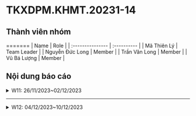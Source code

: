 # TKXDPM.KHMT.20231-14

## Thành viên nhóm

=======
| Name             | Role        |
| :--------------- | :---------- |
| Mã Thiên Lý      | Team Leader |
| Nguyễn Đức Long  | Member      |
| Trần Văn Long    | Member      |
| Vũ Bá Lượng      | Member      |

## Nội dung báo cáo

<details>
  <summary>W11: 26/11/2023~02/12/2023 </summary>
<br>
<details>
<summary>Mã Thiên Lý</summary>
<br>

- Assigned tasks:
  - Thực hiện tìm coupling các class: CartMedia, Cart, BaseController, Invoice, order, orderMedia, BaseScreenHandler.

- Implementation details:
  - Pull Request(s): https://github.com/lyma12/TKXDPM.KHMT.20231-14/pull/3
  - Specific implementation details:
    - CartMedia: sử dụng content coupling
    - Cart: sử dụng content coupling
    - BaseController: sử dụng content coupling, data coupling
    - Invoice
    - order: sử dụng content coupling, common coupling
    - orderMedia: 
    - BaseScreenHandler

</details>

<details>
<summary>Nguyễn Đức Long 20194100</summary>
<br>

- Assigned Task
  - Tìm coupling trong code liên quan đến đặt hàng
- Implementation details
  - Pull request: https://github.com/lyma12/TKXDPM.KHMT.20231-14/pull/2
  - Specific implementation details: Tìm coupling trong class PlaceOrderController, RushOrderController, views.screen.shippingInfo, views.screen.invoice</p>
</details> 

<details>
    <summary>Vũ Bá Lượng 20194109</summary>
<br>

- Nhiệm vụ bài tập:
    - Chỉ ra các loại coupling cho các phương thức trong controller **HomeController.java**, **ViewCartController.java** và  **views.screen.home**, **views.screen.cart** 

- Công việc chi tiết:
    - Pull Request(s): [https://github.com/lyma12/TKXDPM.KHMT.20231-14/pull/1]()
    - Mô tả công việc cụ thể:
        - **HomeController.java**
            - Cả 3 phương thức **getAllMedia()**, **getAllTypeMedia()**, **getListMediaByType(String type)** đều sử dụng **data couping** 
        - **ViewCartController**
            - Phương thức **checkAvailabilityOfProduct()** sử dụng **control coupling**
            - Phương thức **getCartSubtotal()** sử dụng **data coupling**
        - **views.screen.home**
            - **Group_Media.java**
                - **Group_Media()** sử dụng **control coupling**
                - **setGroupInfor()** chủ yếu sử dụng **control coupling** và **data coupling**
            - **HomeScreenHandler.java**
                - **HomeScreenHandler()** sử dụng **data coupling**
                - **getBController()** sử dụng **data coupling**
                - **show()** sử dụng **data coupling**
                - **initialize()** sử dụng cả **data coupling** và **control coupling**
            - **MediaHandler.java**
                - **MediaHandler()** sử dụng cả **data coupling** và **control coupling** 
                - **setMediaInfor()** sử dụng **data coupling**
        - **views.screen.cart**
            - **CartScreenHandler.java**
                - **CartScreenHandler()** sử dụng cả **data coupling** và **control coupling**
                - **requestToPlaceOrder()** sử dụng **control coupling**
                - **getBController()** sử dụng **data coupling**
                - **requestToViewCart()** sử dụng cả **data coupling** và **control coupling**
                - **displayCart()** sử dụng cả **data coupling** và **control coupling**
                - **updateCart()** sử dụng cả **data coupling** và **control coupling**
                - **updateCartAmount()** sử dụng **data coupling**
            - **MediaHandler.java**
                - **MediaHandler()** sử dụng cả **data coupling** và **control coupling**
                - **setMedia()** sử dụng **data coupling**
                - **setMediaInfor()** sử dụng cả **data coupling** và **control coupling**
                - **initializeSpinner()** sử dụng cả **data coupling**, **control coupling** và **content coupling**
</details>

</details>

---

<details>
  <summary>W12: 04/12/2023~10/12/2023 </summary>
<br>
<details>
<summary>Mã Thiên Lý</summary>
<br>

- Assigned tasks:
  - Thực hiện tìm coupling các class: CartMedia, Cart, BaseController, Invoice, order, orderMedia, BaseScreenHandler.

- Implementation details:
  - Pull Request(s): https://github.com/lyma12/TKXDPM.KHMT.20231-14/pull/5
  - Specific implementation details:
    - CartMedia: sử dụng content coupling
    - Cart: sử dụng content coupling
    - BaseController: sử dụng content coupling, data coupling
    - Invoice
    - order: sử dụng content coupling, common coupling
    - orderMedia: 
    - BaseScreenHandler
<br>
</details>  
<details>
    <summary>Nguyễn Đức Long 20194100</summary>
<br>
</details>
<details>
    <summary>Trần Văn Long 20200372</summary>
<br>
</details>
<details>
    <summary>Vũ Bá Lượng 20194109</summary>
<br>
</details>

----
<details>
  <summary>W11: 03/12/2023~17/12/2023 </summary>
<br>
<details>
<summary>Mã Thiên Lý</summary>
<br>

- Assigned tasks:
  - Kiểm tra code có vi phạm nguyên tắc L: liskov substitution principle trong SOLID không?
  - Nếu có hãy sửa 

- Implementation details:
  - Pull Request(s): https://github.com/lyma12/TKXDPM.KHMT.20231-14/pull/3
  - Specific implementation details:

</details>
